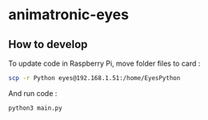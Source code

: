 # animatronic-eyes

## How to develop

To update code in Raspberry Pi, move folder files to card :

```bash
scp -r Python eyes@192.168.1.51:/home/EyesPython
```

And run code :

```bash
python3 main.py
```
